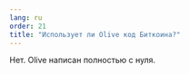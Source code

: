 ```yaml
---
lang: ru
order: 21
title: "Использует ли Olive код Биткоина?"
---
```


Нет. Olive написан полностью с нуля.
